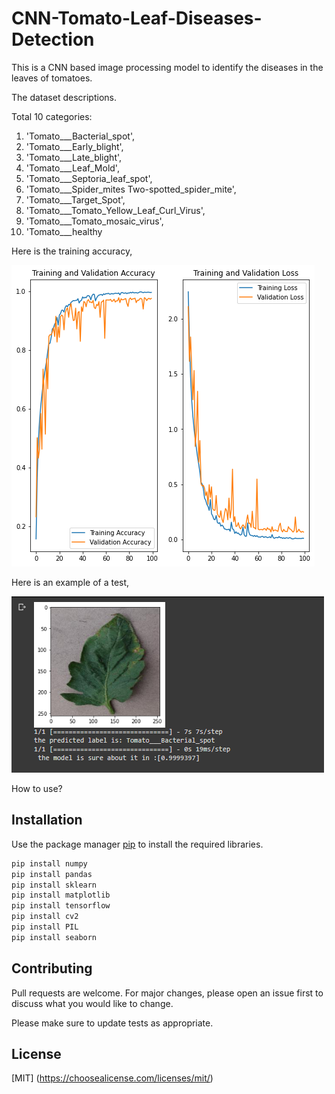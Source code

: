 # CNN-Tomato-Leaf-Diseases-Detection
This is a CNN based image processing model to identify the diseases in the leaves of tomatoes.

The dataset descriptions. 

Total 10 categories:

1. 'Tomato___Bacterial_spot', 
2. 'Tomato___Early_blight', 
3. 'Tomato___Late_blight', 
4. 'Tomato___Leaf_Mold', 
5. 'Tomato___Septoria_leaf_spot', 
6. 'Tomato___Spider_mites Two-spotted_spider_mite', 
7. 'Tomato___Target_Spot', 
8. 'Tomato___Tomato_Yellow_Leaf_Curl_Virus', 
9. 'Tomato___Tomato_mosaic_virus', 
10. 'Tomato___healthy

Here is the training accuracy,

![Training Accuracy](https://github.com/Hasibul-Islam/CNN-Tomato-Leaf-Diseases-Detection/blob/main/model%20training%20accuracy%20chart.PNG?raw=true)

Here is an example of a test,

![Single Test](https://github.com/Hasibul-Islam/CNN-Tomato-Leaf-Diseases-Detection/blob/main/single%20test%20result.PNG?raw=true)

How to use?

## Installation

Use the package manager [pip](https://pip.pypa.io/en/stable/) to install the required libraries.

```bash
pip install numpy 
pip install pandas
pip install sklearn
pip install matplotlib
pip install tensorflow
pip install cv2
pip install PIL
pip install seaborn
```


## Contributing

Pull requests are welcome. For major changes, please open an issue first
to discuss what you would like to change.

Please make sure to update tests as appropriate.

## License

[MIT] (https://choosealicense.com/licenses/mit/)
